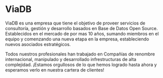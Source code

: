 # ViaDB 

ViaDB es una empresa que tiene el objetivo de proveer servicios de consultoría, gestión 
y desarrollo basados en Base de Datos Open Source. Establecidos en el 
mercado de por mas 10 años, sumando miembros en el equipo y comenzando una nueva 
etapa en la empresa, estableciendo nuevos asociados estratégicos. 

Todos nuestros profesionales han trabajado en Compañías de renombre internacional, 
manipulado y desarrollado infrestructuras de alta complejidad. ¡Estamos orgullosos 
de lo que hemos logrado hasta ahora y esperamos verlo en nuestra cartera de clientes!
